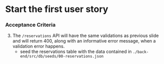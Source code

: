 # Start the first user story

### Acceptance Criteria

3. The `/reservations` API will have the same validations as previous slide and will return 400, along with an informative error message, when a validation error happens.
   - seed the reservations table with the data contained in `./back-end/src/db/seeds/00-reservations.json`